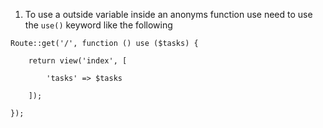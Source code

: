 1. To use a outside variable inside an anonyms function use need to use the `use()` keyword like the following
```
Route::get('/', function () use ($tasks) {

    return view('index', [

        'tasks' => $tasks

    ]);

});

```
